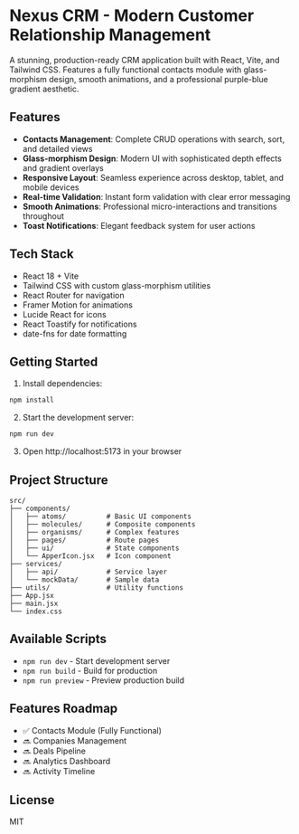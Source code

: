 # Nexus CRM - Modern Customer Relationship Management

A stunning, production-ready CRM application built with React, Vite, and Tailwind CSS. Features a fully functional contacts module with glass-morphism design, smooth animations, and a professional purple-blue gradient aesthetic.

## Features

- **Contacts Management**: Complete CRUD operations with search, sort, and detailed views
- **Glass-morphism Design**: Modern UI with sophisticated depth effects and gradient overlays
- **Responsive Layout**: Seamless experience across desktop, tablet, and mobile devices
- **Real-time Validation**: Instant form validation with clear error messaging
- **Smooth Animations**: Professional micro-interactions and transitions throughout
- **Toast Notifications**: Elegant feedback system for user actions

## Tech Stack

- React 18 + Vite
- Tailwind CSS with custom glass-morphism utilities
- React Router for navigation
- Framer Motion for animations
- Lucide React for icons
- React Toastify for notifications
- date-fns for date formatting

## Getting Started

1. Install dependencies:
```bash
npm install
```

2. Start the development server:
```bash
npm run dev
```

3. Open http://localhost:5173 in your browser

## Project Structure

```
src/
├── components/
│   ├── atoms/          # Basic UI components
│   ├── molecules/      # Composite components
│   ├── organisms/      # Complex features
│   ├── pages/          # Route pages
│   ├── ui/             # State components
│   └── ApperIcon.jsx   # Icon component
├── services/
│   ├── api/            # Service layer
│   └── mockData/       # Sample data
├── utils/              # Utility functions
├── App.jsx
├── main.jsx
└── index.css
```

## Available Scripts

- `npm run dev` - Start development server
- `npm run build` - Build for production
- `npm run preview` - Preview production build

## Features Roadmap

- ✅ Contacts Module (Fully Functional)
- 🔜 Companies Management
- 🔜 Deals Pipeline
- 🔜 Analytics Dashboard
- 🔜 Activity Timeline

## License

MIT